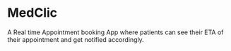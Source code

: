# MedClic
A Real time Appointment booking App where patients can see their ETA of their appointment and get notified accordingly.
